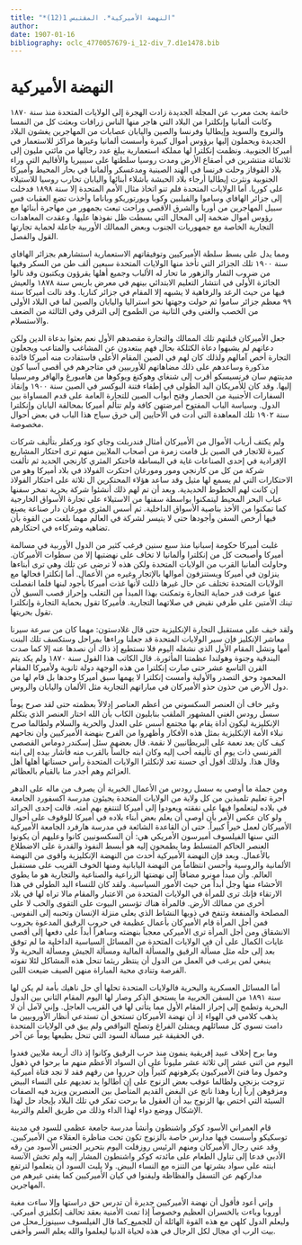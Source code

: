 ```yaml
---
title: "*النهضة الأميركية*. المقتبس 1(12)"
author: 
date: 1907-01-16
bibliography: oclc_4770057679-i_12-div_7.d1e1478.bib
---
```




#  النهضة الأميركية 

 خاتمة بحث معرب عن  المجلة الجديدة 
 زادت الهجرة إلى الولايات المتحدة منذ سنة  ١٨٧٠  وكانت ألمانيا وإنكلترا من البلاد التي هاجر منها الناس زرافات وبعثت كل من النمسا والنروج والسويد وإيطاليا وفرنسا والصين واليابان عصابات من المهاجرين يغشون البلاد الجديدة ويحملون إليها برؤوس أموال كبيرة وأسست ألمانيا وغيرها مراكز للاستعمار في أميركا الجنوبية. ونظمت إنكلترا لها مملكة استعمارية يبلغ عدد رجالها من مائتي مليون إلى  ثلاثمائة  منتشرين في أصقاع الأرض ومدت روسيا سلطتها على سيبيريا والأقاليم التي وراء بلاد القوقاز وحلت فرنسا في الهند الصينية ومدغسكر وألمانيا في بحار المحيط وأميركا الجنوبية ونثرت إيطاليا أرجاء بلاد الحبشة بأشلاء أبنائها واليابان تحارب روسيا للاستيلاء على كوريا. أما الولايات المتحدة فلم تنو اتخاذ مثال الأمم المتحدة إلا سنة  ١٨٩٨  فدخلت إلى جزائر الهافاي وساموا والفيلبين وكوبا وبورتوريكو وباناما وأخذت تضع العقبات فس سبيل المهاجرين من أوربا والشرق الأقصى وراحت تبعث بجمهور من مهاجرة أبنائها مع رؤوس أموال ضخمة إلى المحال التي بسطت ظل نفوذها عليها. وعقدت المعاهدات التجارية الخاصة مع جمهوريات الجنوب وبعض الممالك الأوربية جاعلة لحماية تجارتها القول والفصل. 

 ومما يدل على بسط سلطة الأميركيين وتوفيقاتهم الاستعمارية استشارهم بجزائر الهافاي سنة  ١٩٠٠  تلك الجزائر التي تأخذ منها الولايات المتحدة  سبعين  ألف  طن من السكر وفيها من ضروب الثمار والزهور ما تحار له الألباب وجميع   أهلها يقرؤون ويكتبون وقد نالوا الجائزة الأولى في انتشار التعليم الابتدائي بينهم في معرض باريس سنة  ١٨٧٨  والعيش فيها من حيث الرغد والرفاهية لا يشبهه إلا المقام في جزائر كناريا. وقد نالت أميركا سنة  ٩٩  معظم جزائر ساموا ثم حولت وجهتها نحو استراليا واليابان والصين لما في البلاد الأولى من الخصب والغنى وفي الثانية من الطموح إلى الترقي وفي الثالثة من الضعف والاستسلام. 

 جعل الأميركان قبلتهم تلك الممالك والتجارة مقصدهم الأول نعم بعثوا بدعاة الدين ولكن دعاتهم لم يشبهوا دعاة الكثلكة بحال فهم يبتعدون عن المشاغب والمتاعب ويجعلون التجارة   أخص آمالهم ولذلك كان لهم في الصين المقام الأعلى فاستفادت منه أميركا فائدة مذكورة وساعدهم على ذلك مضاهاتهم للأوربيين في متاجرهم في أقصى آسيا كون مدينتهم سان فرنسيسكو أقرب إلى شنغاي وهوكنغ ويوكوها من هامبورغ والهافر ومرسيليا إليها. وقد كان للأمريكان اليد الطولى في إطفاء فتنة البوكسر في الصين سنة  ١٩٠٠  وإنقاذ السفارات الأجنبية من الحصار وفتح أبواب الصين للتجارة العامة على قدم المساواة بين الدول. وسياسة الباب المفتوح أمرضتهن كافة ولم تتألم أميركا بمحالفة اليابان وإنكلترا سنة  ١٩٠٢  تلك المعاهدة التي أدت في الأحايين إلى خرق سياج هذا الباب في بعض أحوال مخصوصة. 

 ولم يكتف أرباب الأموال من الأميركان أمثال فندربلت وجاي كود وركفلر بتأليف شركات كبيرة للاتجار في الصين بل قامت زمرة من أصحاب الملايين منهم ترى احتكار المشاريع الإفرادية في  إحدى  الصناعات غاية في البساطة فاحتكر المثري كارنجي الحديد ثم تألفت شركة من كل من كارنجي ومور ومورغان احتكرت الفولاذ في بلاد أميركا وهو من الاحتكارات التي لم يسمع لها   مثيل وقد ساعد هؤلاء المحتكرين ال  ثلاثة  على احتكار الفولاذ إن كانت لهم الخطوط الحديدية. وبعد أن تم لهم ذلك أنشئوا شركة بحرية تمخر سفنها عباب البحر المحيط ليتمكنوا بواسطة سفنها من الاستيلاء على تجارة الأسواق الخارجية كما تمكنوا من الأخذ بناصية الأسواق الداخلية. ثم أسس المثري مورغان دار صناعة يصنع فيها أرخص السفن وأجودها حتى لا يتيسر لشركة في العالم مهما بلغت من القوة بأن تضاهيه وشركاءه في احتكارهم. 

 غلبت أميركا حكومة إسبانيا منذ  سبع  سنين فرغب كثير من الدول الأوربية في مسالمة أميركا وأصبحت كل من إنكلترا وألمانيا لا تخاف على نهضتيها إلا من سطوات الأميركان. وحاولت ألمانيا القرب من الولايات المتحدة ولكن هذه لا ترضى عن تلك وهي ترى أبناءها ينزلون في أميركا ويستنزفون أموالها بالإتجار وغيره من الأعمال. أما إنكلترا فحالها مع الولايات المتحدة تختلف عن حال غيرها ذللت لأنها غذت أميركا بأجود لبنها فلما انفصلت عنها عرفت قدر حماية التجارة وتمكنت بهذا المبدأ من التغلب وإحراز قصب السبق لأن تينك الأمتين على طرفي نقيض في صلاتهما التجارية. فأميركا تقول بحماية   التجارة وإنكلترا تقول بحريتها. 

 ولقد خيف على مستقبل التجارة الإنكليزية حتى قال غلادستون: مهما كان من سرعة سيرنا معاشر الإنكليز فإن سير الولايات المتحدة قد جعلنا وراءها بمراحل وستكسف تلك البنت أمها وتشل المقام الأول الذي نشغله اليوم فلا نستطيع إذ ذاك أن نصدها عنه إلا كما صدت البندقية وجنوة وهولندا عظمتنا المأثورة. قال الكاتب هذا القول سنة  ١٨٧٠  ولم يكد يتم القرن التاسع  عشر  حتى صارت إنكلترا من هذه الوجهة دولة ثانوية ولأميركا المقام المحمود وحق التصدر والأولية وأمست إنكلترا لا يهمها سبق أميركا وحدها بل قام لها من دول الأرض من حذون حذو   الأميركان في مباراتهم التجارية مثل الألمان واليابان والروس. 

 وغير خاف أن العنصر السكسوني من أعظم العناصر إدلالاً بعظمته حتى لقد صرح يوماً سسل رودس الغني المشهور الملقب بنابليون الكاب بأن الله اختار العنصر الذي يتكلم الإنكليزية ليكون أداة يقام بها مجتمع أسس على العدل والحرية والسلام ولطالما صرح نبلاء الأمة الإنكليزية بمثل هذه الأفكار وأظهروا من الفرح بنهضة الأميركيين وأن نجاحهم كيف كان يعد نعمة على البريطانيين لا نقمة. قال بعضهم سئل إسكندر دوماس القصصي الفرنسي ذات يوم أي تأليفه أحب إليه وكان ابنه جالساً بالقرب منه فأشار بيده إلى ابنه وقال هذا. ولذلك أقول أي حسنة تعد لإنكلترا الولايات المتحدة رأس حسناتها أهلها أهل العزائم وهم أجدر منا بالقيام بالعظائم. 

 ومن جملة ما أوصى به سسل رودس من الأعمال الخيرية أن يصرف من ماله على الدهر أجرة تعليم تلميذين من كل ولاية من الولايات المتحدة يجيئون مدرسة اكسفورد الجامعة في بلاده ليتعلموا فيها على نفقته ويعودوا إلى أميركا لتنتفع بهم أمته. قالت  إحدى  الجرائد ولو كان عكس الأمر بأن أوصى أن يعلم بعض أبناء بلاده في أميركا للوقوف على أحوال الأميركان لعمل خيراً كبيراً. حتى أن القاعدة الشائعة في مدرسة هارفرد الجامعة الأميركية التي سنها الفيلسوف أميرسون الأمريكي هي: أن السكسونيين كانوا وعليهم أن يكونوا العنصر الحاكم المتسلط وما يطمحون إليه هو أبسط النفوذ والقدرة على الاضطلاع بالأعمال.   وبعد فإن النهضة الأميركية أحدث من النهضة الإنكليزية وأقوى من النهضة الألمانية والروسية وأحسن انتظاماً من النهضة اليابانية ومنها الخوف القريب على مستقبل العالم. وأن مبدأ مونرو مضافاً إلى نهضتها الزراعية والصناعية والتجارية   هو ما يطوي الأحشاء منها وجل أبداً من حيث الأمور السياسية. ولقد كان للنساء اليد الطولى في هذا الارتقاء فإنك ترى للمرأة في الولايات المتحدة من الاعتبار والمقام مالا تراه لها في بلاد أخرى من ممالك الأرض. فالمرأة هناك تؤسس البيوت على التقوى والحب لا على المصلحة والمنفعة وتنفخ في ذويها النشاط الذي يعلى منزلة الإنسان وتحببه إلى النفوس. فمن أجل المرأة قام الأميركان بأعمال عظيمة في حروب الرقيق المدعوة بحروب الانشقاق ومن أجل المرأة ترى الأميركي معجباً بنهضته وساهراً أبداً على دفعها إلى أقصى غايات الكمال على أن في الولايات المتحدة من المسائل السياسية الداخلية ما لم توفق بعد إلى حله مثل مسألة الرقيق والمسألة المالية ومسألة الجيش ومسألة البحرية ولا ينبغي لمن يرغب في العمل من الدول أن ينتظر ريثما تنحل هذه المشاكل لئلا تفوته الفرصة وتنادي محبة المباراة منهن الصيف ضيعت اللبن. 

 أما المسائل العسكرية والبحرية فالولايات المتحدة تحلها أي حل ناهيك بأمة لم يكن لها سنة  ١٨٩١  من السفن الحربية ما يستحق الذكر وصار لها اليوم المقام الثاني بين الدول البحرية وتطمح إلى إحراز المقام الأول مما يتأتى لها في القريب العاجل. وإني لآمل أن لا يذهب كلامي في الهواء إذ أن نهضة الأميركان تستحق أن تستدعي أنظار الأوروبيين ما دامت تسوي كل مسائلهم ويمتلئ الفراغ وتصلح النواقص ولم يبق في الولايات المتحدة في الحقيقة غير مسألة السود التي تنحل بطبعها يوماً عن آخر. 

 وما برح إخلاف عبيد إفريقية ينمون منذ حرب الرقيق وكانوا إذ ذاك  أربعة  ملايين فغدوا اليوم من  اثني  عشر  إلى  ثلاثة  عشر  مليوناً على أن السواد الأعظم منهم ما برحوا في ذهول وخمول وما فتئ الأميركيون يكرهونهم كثيراً وإن حرروا من   رقهم فقد لا تجد فتاة أميركية تزوجت بزنجي ولطالما عوقب بعض الزنوج على إن أطالوا يد تعديهم على النساء البيض ومزقوهن إرباً إربا وهذا ناتج عن البغض القديم المتأصل بين العنصرين ويزيد فيه الصفات السيئة التي اختص بها الزنوج بيد أن العقول ما برحت تفكر في تلك البلاد بإيجاد   حل لهذا الإشكال ووضع دواء لهذا الداء وذلك من طريق العلم والتربية. 

 قام العمراني الأسود كوكر واشنطون وأنشأ مدرسة جامعة عظمى للسود في مدينة توسكيكو وأسست فيها مدارس خاصة بالزنوج تكون تحت مناظرة العقلاء من الأميركيين. وقد عني رجال الأميركان ومنهم الرئيس روزفلت اليوم بتحرير الجنس الأسود من رقه الأدبي فدعا إلى تناول الطعام على مائدته كوكر واشنطون المشار إليه ولم تخش الآنسة ابنته على سواد بشرتها من التنزه مع النساء البيض. ولا يلبث السود أن يتعلموا لترتفع مداركهم عن التسفل والفظاظة وليفنوا في كيان الأميركيين كما يفنى غيرهم من المهاجرين. 

 وإني أعود فأقول أن نهضة الأميركيين جديرة أن تدرس حق دراستها وإلا ساءت مغبة أوروبا وباءت بالخسران العظيم وخصوصاً إذا تمت الأمنية بعقد تحالف إنكليزي أميركي. وليعلم الدول كلهن مع هذه القوة الهائلة أن للجميع_كما قال الفيلسوف سبينوزا_محل من بيت الرب أي مجال لكل الرجال في هذه لحياة الدنيا ليعلموا والله يعلم السر وأخفى.  
